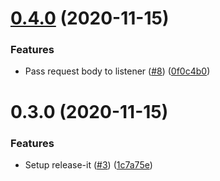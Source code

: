 # [0.4.0](https://github.com/manosim/mocr/compare/v0.3.0...v0.4.0) (2020-11-15)


### Features

* Pass request body to listener ([#8](https://github.com/manosim/mocr/issues/8)) ([0f0c4b0](https://github.com/manosim/mocr/commit/0f0c4b09a5706d2973a14f5a9979b498d0c895e9))

# 0.3.0 (2020-11-15)


### Features

* Setup release-it ([#3](https://github.com/manosim/mocr/issues/3)) ([1c7a75e](https://github.com/manosim/mocr/commit/1c7a75ec29c2736cbaeb68ac1ddce8c0b6ea3ab6))

